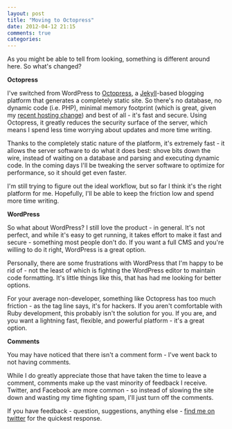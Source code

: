 ```yaml
---
layout: post
title: "Moving to Octopress"
date: 2012-04-12 21:15
comments: true
categories: 
---
```


As you might be able to tell from looking, something is different around here.  So what's changed?

**Octopress**

I've switched from WordPress to [Octopress](http://octopress.org/), a [Jekyll](https://github.com/mojombo/jekyll)-based blogging platform that generates a completely static site. So there's no database, no dynamic code (i.e. PHP), minimal memory footprint (which is great, given my [recent hosting change](http://adamcaudill.com/2012/04/05/quickpacket-hosting/)) and best of all - it's fast and secure. Using Octopress, it greatly reduces the security surface of the server, which means I spend less time worrying about updates and more time writing.

Thanks to the completely static nature of the platform, it's extremely fast - it allows the server software to do what it does best: shove bits down the wire, instead of waiting on a database and parsing and executing dynamic code. In the coming days I'll be tweaking the server software to optimize for performance, so it should get even faster.

I'm still trying to figure out the ideal workflow, but so far I think it's the right platform for me. Hopefully, I'll be able to keep the friction low and spend more time writing.

**WordPress**

So what about WordPress? I still love the product - in general. It's not perfect, and while it's easy to get running, it takes effort to make it fast and secure - something most people don't do. If you want a full CMS and you're willing to do it right, WordPress is a great option. 

Personally, there are some frustrations with WordPress that I'm happy to be rid of - not the least of which is fighting the WordPress editor to maintain code formatting. It's little things like this, that has had me looking for better options.

For your average non-developer, something like Octopress has too much friction - as the tag line says, it's for hackers. If you aren't comfortable with Ruby development, this probably isn't the solution for you. If you are, and you want a lightning fast, flexible, and powerful platform - it's a great option.

**Comments**

You may have noticed that there isn't a comment form - I've went back to not having comments.

While I do greatly appreciate those that have taken the time to leave a comment, comments make up the vast minority of feedback I receive. Twitter, and Facebook are more common - so instead of slowing the site down and wasting my time fighting spam, I'll just turn off the comments.

If you have feedback - question, suggestions, anything else - [find me on twitter](http://twitter.com/adamcaudill) for the quickest response.
